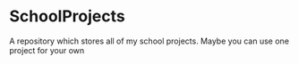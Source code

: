 # SchoolProjects
A repository which stores all of my school projects. Maybe you can use one project for your own
